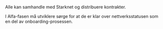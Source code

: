 Alle kan samhandle med Starknet og distribuere kontrakter.

I Alfa-fasen må utviklere sørge for at de er klar over nettverksstatusen som en del av onboarding-prosessen.